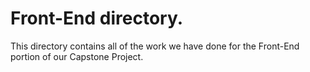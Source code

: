 # Front-End directory.
This directory contains all of the work we have done for the Front-End portion of our Capstone Project.